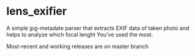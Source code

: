 # lens_exifier
A simple jpg-metadate parser that extracts EXIF data of taken photo and helps to analyze which focal lenght You've used the most.

Most-recent and working releases are on master branch
